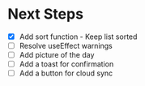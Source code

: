 # Next Steps

- [x] Add sort function - Keep list sorted
- [ ] Resolve useEffect warnings
- [ ] Add picture of the day
- [ ] Add a toast for confirmation
- [ ] Add a button for cloud sync